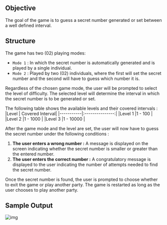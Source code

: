 ## Objective
The goal of the game is to guess a secret number generated or set between a well defined interval.

## Structure
The game has two (02) playing modes:
- `Mode 1` : In which the secret number is automatically generated and is played by a single individual.
- `Mode 2` : Played by two (02) individuals, where the first will set the secret number and the second will have to guess which number it is.

Regardless of the chosen game mode, the user will be prompted to select the level of difficulty. The selected level will determine the interval in which the secret
number is to be generated or set. 

The following table shows the available levels and their covered intervals :
|Level      | Covered Interval|
|-----------|:---------------:|
|Level 1    |1 - 100          |
|Level 2    |1 - 1000         |
|Level 3    |1 - 10000        |


After the game mode and the level are set, the user will now have to guess the secret number under the following conditions :
1. **The user enters a wrong number :** A message is displayed on the screen indicating whether the secret number is smaller or greater than the entered number.
2.  **The user enters the correct number :** A congratulatory message is displayed to the user indicating the number of attempts needed to find the secret number.

Once the secret number is found, the user is prompted to choose whether to exit the game or play another party. The game is restarted as long as the user chooses 
to play another party.

## Sample Output
![img](https://i.ibb.co/8MfB498/A.png)
